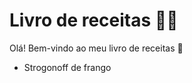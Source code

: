 # Livro de receitas :man_cook:

Olá! Bem-vindo ao meu livro de receitas :wave:

- Strogonoff de  frango
